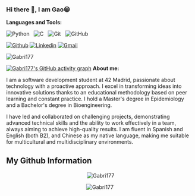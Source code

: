 ### Hi there 👋, I am Gao😁
<!--
**rusty-sj/rusty-sj** is a ✨ _special_ ✨ repository because its `README.md` (this file) appears on your GitHub profile.
Here are some ideas to get you started:

- 🔭 I’m currently working on ...
- 🌱 I’m currently learning ...
- 👯 I’m looking to collaborate on ...
- 🤔 I’m looking for help with ...
- 💬 Ask me about ...
- 📫 How to reach me: ...
- 😄 Pronouns: ...
- ⚡ Fun fact: ...
- 🤔 I’m looking for help with Statistics
- 👯 I’m looking to collaborate on ...
-->

**Languages and Tools:** 

![Python](https://img.shields.io/badge/-Python-black?logo=Python&style=social)&nbsp;&nbsp;
![C](https://img.shields.io/badge/-C-black?logo=c&style=social)&nbsp;&nbsp;
![Git](https://img.shields.io/badge/-Git-black?logo=git&style=social)&nbsp;&nbsp;
![GitHub](https://img.shields.io/badge/-GitHub-black?logo=github&style=social)&nbsp;&nbsp;

<!-- Badges -->
[![Github](https://img.shields.io/badge/-Github-000?style=flat&logo=Github&logoColor=white)](https://github.com/Gabri177)
[![Linkedin](https://img.shields.io/badge/-LinkedIn-blue?style=flat&logo=Linkedin&logoColor=white)](https://www.linkedin.com/in/yuhong-gao-/)
[![Gmail](https://img.shields.io/badge/-Gmail-c14438?style=flat&logo=Gmail&logoColor=white)](mailto:gabrillo177@gmail.com)
<p align="left"> <img src="https://komarev.com/ghpvc/?username=Gabri177&label=Profile%20Views&color=0e75b6&style=flat" alt="Gabri177" /> </p>


[![Gabri177's GitHub activity graph](https://github-readme-activity-graph.cyclic.app/graph?username=Gabri177&amp;theme=react-dark)](https://github.com/ashutosh00710/github-readme-activity-graph)
**About me:**
<!-- Any image aligned to the right. Beware the width -->
I am a software development student at 42 Madrid, passionate about technology with a proactive approach. I excel in transforming ideas into innovative solutions thanks to an educational methodology based on peer learning and constant practice. I hold a Master's degree in Epidemiology and a Bachelor's degree in Bioengineering.

I have led and collaborated on challenging projects, demonstrating advanced technical skills and the ability to work effectively in a team, always aiming to achieve high-quality results. I am fluent in Spanish and English (both B2), and Chinese as my native language, making me suitable for multicultural and multidisciplinary environments.

## My Github Information 

<p align="center">&nbsp;<img align="center" src="https://github-readme-stats.vercel.app/api?username=Gabri177&show_icons=true&locale=en" alt="Gabri177" /></p>

<p align="center"><img align="center" src="https://github-readme-streak-stats.herokuapp.com/?user=Gabri177&" alt="Gabri177" /></p>

